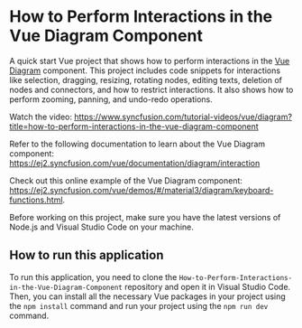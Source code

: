 # How to Perform Interactions in the Vue Diagram Component

A quick start Vue project that shows how to perform interactions in the [Vue Diagram]( https://www.syncfusion.com/vue-components/vue-diagram?utm_source=github&utm_medium=listing&utm_campaign=tutorial-videos-vue-diagram-interactions-sample) component. This project includes code snippets for interactions like selection, dragging, resizing, rotating nodes, editing texts, deletion of nodes and connectors, and how to restrict interactions. It also shows how to perform zooming, panning, and undo-redo operations.

Watch the video: https://www.syncfusion.com/tutorial-videos/vue/diagram?title=how-to-perform-interactions-in-the-vue-diagram-component 

Refer to the following documentation to learn about the Vue Diagram component: https://ej2.syncfusion.com/vue/documentation/diagram/interaction

Check out this online example of the Vue Diagram component: https://ej2.syncfusion.com/vue/demos/#/material3/diagram/keyboard-functions.html.

Before working on this project, make sure you have the latest versions of Node.js and Visual Studio Code on your machine.

## How to run this application
To run this application, you need to clone the `How-to-Perform-Interactions-in-the-Vue-Diagram-Component` repository and open it in Visual Studio Code. Then, you can install all the necessary Vue packages in your project using the `npm install` command and run your project using the `npm run dev` command.
